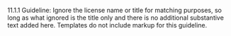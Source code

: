11.1.1 Guideline:  Ignore the license name or title for matching purposes, so long as what ignored is the title only and there is no additional substantive text added here. Templates do not include markup for this guideline.